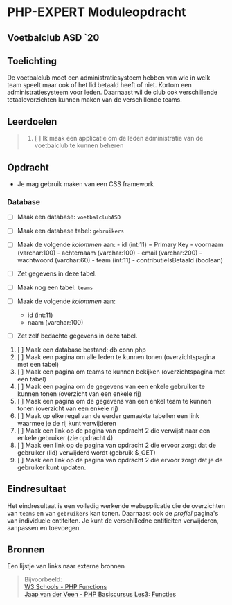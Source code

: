 # PHP-EXPERT Moduleopdracht

## Voetbalclub ASD `20

## Toelichting

De voetbalclub moet een administratiesysteem hebben van wie in welk team speelt maar ook of het lid betaald heeft of niet. Kortom een administratiesysteem voor leden. Daarnaast wil de club ook verschillende totaaloverzichten kunnen maken van de verschillende teams.

## Leerdoelen

> 1. [ ] Ik maak een applicatie om de leden administratie van de voetbalclub te kunnen beheren

## Opdracht

- Je mag gebruik maken van een CSS framework

### Database

- [ ] Maak een database: `voetbalclubASD`

- [ ] Maak een database tabel: `gebruikers`
- [ ] Maak de volgende _kolommen_ aan:
      - id (int:11) = Primary Key
      - voornaam (varchar:100)
      - achternaam (varchar:100)
      - email (varchar:200)
      - wachtwoord (varchar:60)
      - team (int:11)
      - contributieIsBetaald (boolean)
- [ ] Zet gegevens in deze tabel.

- [ ] Maak nog een tabel: `teams`
- [ ] Maak de volgende _kolommen_ aan:
  - id (int:11)
  - naam (varchar:100)
- [ ] Zet zelf bedachte gegevens in deze tabel.

1. [ ] Maak een database bestand: db.conn.php
2. [ ] Maak een pagina om alle leden te kunnen tonen (overzichtspagina met een tabel)
3. [ ] Maak een pagina om teams te kunnen bekijken   (overzichtspagina met een tabel)
4. [ ] Maak een pagina om de gegevens van een enkele gebruiker te kunnen tonen (overzicht van een enkele rij)
5. [ ] Maak een pagina om de gegevens van een enkel team te kunnen tonen       (overzicht van een enkele rij)
6. [ ] Maak op elke regel van de eerder gemaakte tabellen een link waarmee je de rij kunt verwijderen
7. [ ] Maak een link op de pagina van opdracht 2 die verwijst naar een enkele gebruiker (zie opdracht 4)
8. [ ] Maak een link op de pagina van opdracht 2 die ervoor zorgt dat de gebruiker (lid) verwijderd wordt (gebruik $_GET)
9. [ ] Maak een link op de pagina van opdracht 2 die ervoor zorgt dat je de gebruiker kunt updaten.

## Eindresultaat

Het eindresultaat is een volledig werkende webapplicatie die de overzichten van `teams` en van `gebruikers` kan tonen. Daarnaast ook de _profiel_ pagina's van individuele entiteiten. Je kunt de verschilledne entitieiten verwijderen, aanpassen en toevoegen.

## Bronnen

Een lijstje van links naar externe bronnen

> Bijvoorbeeld:  
> [W3 Schools - PHP Functions](https://www.w3schools.com/php/php_functions.asp)  
> [Jaap van der Veen - PHP Basiscursus Les3: Functies](https://phpbasis.jaapvdveen.nl/basiscursus-php/les-3-inleiding-functies/)
